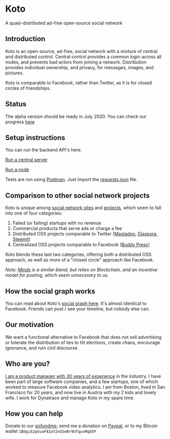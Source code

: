 # Koto

A quasi-distributed ad-free open-source social network

## Introduction

Koto is an open-source, ad-free, social network with a mixture of central and distributed control. Central control provides a common login across all nodes, and prevents bad actors from joining a network. Distribution provides individual ownership, and privacy, for messages, images, and pictures.

Koto is comparable to Facebook, rather than Twitter, as it is for closed circles of friendships.

## Status

The alpha version should be ready in July 2020. You can check our progress [here](https://github.com/mreider/koto/projects/1)

## Setup instructions

You can run the backend API's here:

[Run a central server](backend/central.md)

[Run a node](backend/node.md)

Tests are run using [Postman](https://www.postman.com/). Just import the [requests.json](requests.json) file.

## Comparison to other social network projects

Koto is unique among [social network sites](https://en.wikipedia.org/wiki/List_of_social_networking_websites) and [projects](https://en.wikipedia.org/wiki/Comparison_of_social_networking_software), which seem to fall into one of four categories:

1. Failed (or failing) startups with no revenue
2. Commercial products that serve ads or charge a fee
3. Distributed OSS projects comparable to Twitter ([Mastadon](https://joinmastodon.org/), [Diaspora](https://diasporafoundation.org/), [Steemit](https://steemit.com/))
4. Centralized OSS projects comparable to Facebook ([Buddy Press](https://buddypress.org/)]

Koto blends these last two categories, offering both a distributed OSS approach, as well as more of a "closed circle" approach like Facebook.

*Note: [Minds](https://www.minds.com/) is a similar blend, but relies on Blockchain, and an incentive model for posting, which seem unnecesary to us.*

## How the social graph works

You can read about Koto's [social graph here](social-graph.md). It's almost identical to Facebook. Friends can post / see your timeline, but nobody else can.

## Our motivation

We want a functional alternative to Facebook that does not sell advertising or tolerate the distribution of lies to tilt elections, create chaos, encourage ignorance, and ruin civil discourse.

## Who are you?

[I am a product manager with 30 years of experience](https://www.linkedin.com/in/mreider/) in the industry. I have been part of large software companies, and a few startups, one of which worked to measure Facebook video analytics. I am from Boston, lived in San Francisco for 20 years, and now live in Austria with my 2 kids and lovely wife. I work for Dynatrace and manage Koto in my spare time.

## How you can help

Donate to our [gofundme](https://www.gofundme.com/f/byezuck), send me a donation on [Paypal](https://paypal.me/Mreider), or to my Bitcoin wallet `1Bdgi62pGvaP4ZaY2nGSeNr9UfquvMqQ5P`
